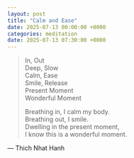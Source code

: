 ```yaml
---
layout: post
title: "Calm and Ease"
date: 2025-07-13 00:00:00 +0000
categories: meditation
date: 2025-07-13 07:30:00 +0000
---
```


> In, Out  
> Deep, Slow  
> Calm, Ease  
> Smile, Release  
> Present Moment  
> Wonderful Moment
> 
> Breathing in, I calm my body.  
> Breathing out, I smile.  
> Dwelling in the present moment,  
> I know this is a wonderful moment.

— Thich Nhat Hanh
